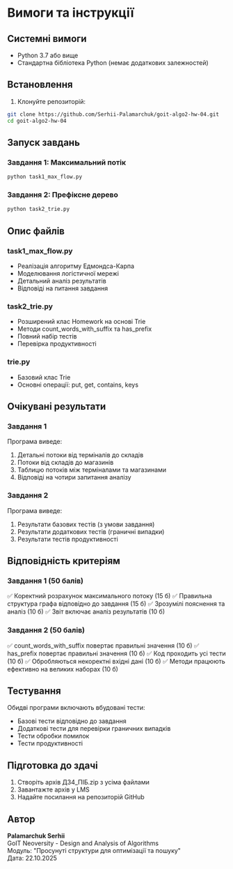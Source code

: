 # Вимоги та інструкції

## Системні вимоги

- Python 3.7 або вище
- Стандартна бібліотека Python (немає додаткових залежностей)

## Встановлення

1. Клонуйте репозиторій:

```bash
git clone https://github.com/Serhii-Palamarchuk/goit-algo2-hw-04.git
cd goit-algo2-hw-04
```

## Запуск завдань

### Завдання 1: Максимальний потік

```bash
python task1_max_flow.py
```

### Завдання 2: Префіксне дерево

```bash
python task2_trie.py
```

## Опис файлів

### task1_max_flow.py

- Реалізація алгоритму Едмондса-Карпа
- Моделювання логістичної мережі
- Детальний аналіз результатів
- Відповіді на питання завдання

### task2_trie.py

- Розширений клас Homework на основі Trie
- Методи count_words_with_suffix та has_prefix
- Повний набір тестів
- Перевірка продуктивності

### trie.py

- Базовий клас Trie
- Основні операції: put, get, contains, keys

## Очікувані результати

### Завдання 1

Програма виведе:

1. Детальні потоки від терміналів до складів
2. Потоки від складів до магазинів
3. Таблицю потоків між терміналами та магазинами
4. Відповіді на чотири запитання аналізу

### Завдання 2

Програма виведе:

1. Результати базових тестів (з умови завдання)
2. Результати додаткових тестів (граничні випадки)
3. Результати тестів продуктивності

## Відповідність критеріям

### Завдання 1 (50 балів)

✅ Коректний розрахунок максимального потоку (15 б)
✅ Правильна структура графа відповідно до завдання (15 б)
✅ Зрозумілі пояснення та аналіз (10 б)
✅ Звіт включає аналіз результатів (10 б)

### Завдання 2 (50 балів)

✅ count_words_with_suffix повертає правильні значення (10 б)
✅ has_prefix повертає правильні значення (10 б)
✅ Код проходить усі тести (10 б)
✅ Обробляються некоректні вхідні дані (10 б)
✅ Методи працюють ефективно на великих наборах (10 б)

## Тестування

Обидві програми включають вбудовані тести:

- Базові тести відповідно до завдання
- Додаткові тести для перевірки граничних випадків
- Тести обробки помилок
- Тести продуктивності

## Підготовка до здачі

1. Створіть архів ДЗ4_ПІБ.zip з усіма файлами
2. Завантажте архів у LMS
3. Надайте посилання на репозиторій GitHub

## Автор

**Palamarchuk Serhii**  
GoIT Neoversity - Design and Analysis of Algorithms  
Модуль: "Просунуті структури для оптимізації та пошуку"  
Дата: 22.10.2025
